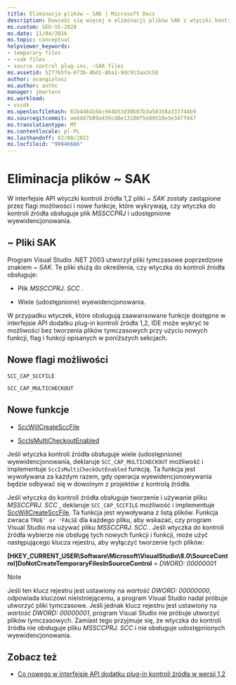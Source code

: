 ```yaml
---
title: Eliminacja plików ~ SAK | Microsoft Docs
description: Dowiedz się więcej o eliminacji plików SAK z wtyczki kontroli źródła 1,2 i sposobach ich wymiany według flag możliwości i nowych funkcji.
ms.custom: SEO-VS-2020
ms.date: 11/04/2016
ms.topic: conceptual
helpviewer_keywords:
- temporary files
- ~sak files
- source control plug-ins, ~SAK files
ms.assetid: 5277b5fa-073b-4bd1-8ba1-9dc913aa3c50
author: acangialosi
ms.author: anthc
manager: jmartens
ms.workload:
- vssdk
ms.openlocfilehash: 61b446416bc944b53d38b07b3a58358a333744b9
ms.sourcegitcommit: ae6d47b09a439cd0e13180f5e89510e3e347fd47
ms.translationtype: MT
ms.contentlocale: pl-PL
ms.lasthandoff: 02/08/2021
ms.locfileid: "99946686"
---
```

# <a name="elimination-of-sak-files"></a>Eliminacja plików ~ SAK
W interfejsie API wtyczki kontroli źródła 1,2 pliki *~ SAK* zostały zastąpione przez flagi możliwości i nowe funkcje, które wykrywają, czy wtyczka do kontroli źródła obsługuje plik *MSSCCPRJ* i udostępnione wyewidencjonowania.

## <a name="sak-files"></a>~ Pliki SAK
Program Visual Studio .NET 2003 utworzył pliki tymczasowe poprzedzone znakiem *~ SAK*. Te pliki służą do określenia, czy wtyczka do kontroli źródła obsługuje:

- Plik *MSSCCPRJ. SCC* .

- Wiele (udostępnione) wyewidencjonowania.

W przypadku wtyczek, które obsługują zaawansowane funkcje dostępne w interfejsie API dodatku plug-in kontroli źródła 1,2, IDE może wykryć te możliwości bez tworzenia plików tymczasowych przy użyciu nowych funkcji, flag i funkcji opisanych w poniższych sekcjach.

## <a name="new-capability-flags"></a>Nowe flagi możliwości
 `SCC_CAP_SCCFILE`

 `SCC_CAP_MULTICHECKOUT`

## <a name="new-functions"></a>Nowe funkcje
- [SccWillCreateSccFile](../../extensibility/sccwillcreatesccfile-function.md)

- [SccIsMultiCheckoutEnabled](../../extensibility/sccismulticheckoutenabled-function.md)

 Jeśli wtyczka kontroli źródła obsługuje wiele (udostępnione) wyewidencjonowania, deklaruje `SCC_CAP_MULTICHECKOUT` możliwość i implementuje `SccIsMultiCheckOutEnabled` funkcję. Ta funkcja jest wywoływana za każdym razem, gdy operacja wyewidencjonowywania będzie odbywać się w dowolnym z projektów z kontrolą źródła.

 Jeśli wtyczka do kontroli źródła obsługuje tworzenie i używanie pliku *MSSCCPRJ. SCC* , deklaruje `SCC_CAP_SCCFILE` możliwość i implementuje [SccWillCreateSccFile](../../extensibility/sccwillcreatesccfile-function.md). Ta funkcja jest wywoływana z listą plików. Funkcja zwraca `TRUE' or 'FALSE` dla każdego pliku, aby wskazać, czy program Visual Studio ma używać pliku *MSSCCPRJ. SCC* . Jeśli wtyczka do kontroli źródła wybierze nie obsługę tych nowych funkcji i funkcji, może użyć następującego klucza rejestru, aby wyłączyć tworzenie tych plików:

 **[HKEY_CURRENT_USER\Software\Microsoft\VisualStudio\8.0\SourceControl]DoNotCreateTemporaryFilesInSourceControl**  =  *DWORD: 00000001*

> [!NOTE]
> Jeśli ten klucz rejestru jest ustawiony na *wartość DWORD: 00000000*, odpowiada kluczowi nieistniejącemu, a program Visual Studio nadal próbuje utworzyć pliki tymczasowe. Jeśli jednak klucz rejestru jest ustawiony na *wartość DWORD: 00000001*, program Visual Studio nie próbuje utworzyć plików tymczasowych. Zamiast tego przyjmuje się, że wtyczka do kontroli źródła nie obsługuje pliku *MSSCCPRJ. SCC* i nie obsługuje udostępnionych wyewidencjonowania.

## <a name="see-also"></a>Zobacz też
- [Co nowego w interfejsie API dodatku plug-in kontroli źródła w wersji 1,2](../../extensibility/internals/what-s-new-in-the-source-control-plug-in-api-version-1-2.md)
